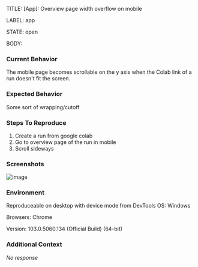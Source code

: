 TITLE:
[App]: Overview page width overflow on mobile

LABEL:
app

STATE:
open

BODY:
### Current Behavior

The mobile page becomes scrollable on the y axis when the Colab link of a run doesn't fit the screen.

### Expected Behavior

Some sort of wrapping/cutoff

### Steps To Reproduce

1. Create a run from google colab
2. Go to overview page of the run in mobile
3. Scroll sideways

### Screenshots

![image](https://user-images.githubusercontent.com/24779436/181788405-0e7354cb-3c1e-4594-89a4-062bd71fd5cc.png)


### Environment

Reproduceable on desktop with device mode from DevTools
OS: Windows

Browsers: Chrome

Version: 103.0.5060.134 (Official Build) (64-bit)


### Additional Context

_No response_

